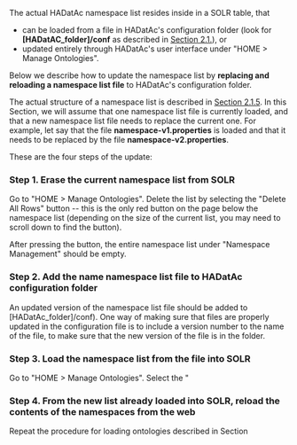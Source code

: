 The actual HADatAc namespace list resides inside in a SOLR table, that 

* can be loaded from a file in HADatAc's configuration folder (look for __[HADatAC_folder]/conf__ as described in [Section 2.1.](https://github.com/paulopinheiro1234/hadatac/wiki/2.1.-Software-Configuration)), or 
* updated entirely through HADatAc's user interface under "HOME > Manage Ontologies". 

Below we describe how to update the namespace list by **replacing and reloading a namespace list file** to HADatAc's configuration folder.

The actual structure of a namespace list is described in [Section 2.1.5](https://github.com/paulopinheiro1234/hadatac/wiki/2.1.-Software-Configuration#215-setting-up-namespacesproperties). In this Section, we will assume that one namespace list file is currently loaded, and that a new namespace list file needs to replace the current one. For example, let say that the file __namespace-v1.properties__ is loaded and that it needs to be replaced by the file __namespace-v2.properties__. 

These are the four steps of the update:

### Step 1. Erase the current namespace list from SOLR

Go to "HOME > Manage Ontologies". Delete the list by selecting the "Delete All Rows" button -- this is the only red button on the page below the namespace list (depending on the size of the current list, you may need to scroll down to find the button).  

After pressing the button, the entire namespace list under "Namespace Management" should be empty.

### Step 2. Add the name namespace list file to HADatAc configuration folder 

An updated version of the namespace list file should be added to [HADatAc_folder]/conf).
One way of making sure that files are properly updated in the configuration file is to include a version number to the name of the file, to make sure that the new version of the file is in the folder. 

### Step 3. Load the namespace list from the file into SOLR

Go to "HOME > Manage Ontologies". Select the "

### Step 4. From the new list already loaded into SOLR, reload the contents of the namespaces from the web

Repeat the procedure for loading ontologies described in Section 
  